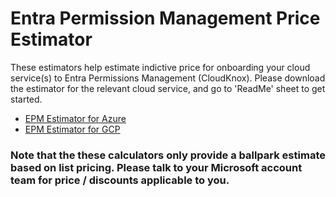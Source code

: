 # Entra Permission Management Price Estimator

These estimators help estimate indictive price for onboarding your cloud service(s) to Entra Permissions Management (CloudKnox). Please download the estimator for the relevant cloud service, and go to 'ReadMe' sheet to get started.

- [EPM Estimator for Azure](https://github.com/microsoft/EPMPriceEstimator/raw/main/CloudKnox%20Pricing%20Estimator%20for%20Azure.xlsx)
- [EPM Estimator for GCP](https://github.com/microsoft/EPMPriceEstimator/raw/main/CloudKnox%20Pricing%20Estimator%20for%20GCP.xlsx)

### Note that the these calculators only provide a ballpark estimate based on list pricing. Please talk to your Microsoft account team for price / discounts applicable to you.
